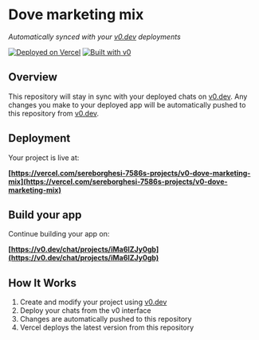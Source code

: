 # Dove marketing mix

*Automatically synced with your [v0.dev](https://v0.dev) deployments*

[![Deployed on Vercel](https://img.shields.io/badge/Deployed%20on-Vercel-black?style=for-the-badge&logo=vercel)](https://vercel.com/sereborghesi-7586s-projects/v0-dove-marketing-mix)
[![Built with v0](https://img.shields.io/badge/Built%20with-v0.dev-black?style=for-the-badge)](https://v0.dev/chat/projects/iMa6lZJy0gb)

## Overview

This repository will stay in sync with your deployed chats on [v0.dev](https://v0.dev).
Any changes you make to your deployed app will be automatically pushed to this repository from [v0.dev](https://v0.dev).

## Deployment

Your project is live at:

**[https://vercel.com/sereborghesi-7586s-projects/v0-dove-marketing-mix](https://vercel.com/sereborghesi-7586s-projects/v0-dove-marketing-mix)**

## Build your app

Continue building your app on:

**[https://v0.dev/chat/projects/iMa6lZJy0gb](https://v0.dev/chat/projects/iMa6lZJy0gb)**

## How It Works

1. Create and modify your project using [v0.dev](https://v0.dev)
2. Deploy your chats from the v0 interface
3. Changes are automatically pushed to this repository
4. Vercel deploys the latest version from this repository